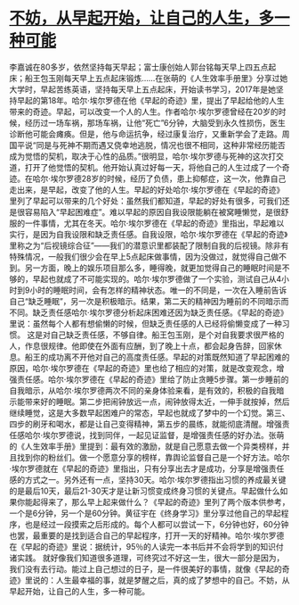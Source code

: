 # [不妨，从早起开始，让自己的人生，多一种可能](https://github.com/platojobs/SFLOG/issues/198)

李嘉诚在80多岁，依然坚持每天早起；富士康创始人郭台铭每天早上四五点起床；船王包玉刚每天早上五点起床锻炼……在张萌的《人生效率手册里》分享过她大学时，早起苦练英语，坚持每天早上五点起床，开始读书学习，2017年是她坚持早起的第18年。哈尔·埃尔罗德在他《早起的奇迹》里，提出了早起给他的人生带来的奇迹。早起，可以改变一个人的人生。作者哈尔·埃尔罗德曾经在20岁的时候，经历过一场车祸，那场车祸，让他“死亡”6分钟，大脑受到永久性损伤，医生诊断他可能会瘫痪。但是，他与命运抗争，经过康复治疗，又重新学会了走路。周国平说“同是与死神不期而遇又侥幸地逃脱，情况也很不相同，这种非常经历能否成为觉悟的契机，取决于心性的品质。”很明显，哈尔·埃尔罗德与死神的这次打交道，打开了他觉悟的契机。他开始认真过好每一天，将他自己的人生过成了一个奇迹。在哈尔·埃尔罗德28岁的时候，经历了负债，患上抑郁症，这一次，他靠自己走出来，是早起，改变了他的人生。早起的好处哈尔·埃尔罗德在《早起的奇迹》里列了早起可以带来的几个好处：虽然我们都知道，早起的好处有很多，可我们还是很容易陷入“早起困难症”。难以早起的原因自我设限能躺在被窝睡懒觉，是很舒服的一件事情，尤其在冬天。哈尔·埃尔罗德在《早起的奇迹》里指出，早起难以实行，是因为自我设限和缺乏责任感。自我设限，哈尔·埃尔罗德在《早起的奇迹》里称之为“后视镜综合征”——我们的潜意识里都装配了限制自我的后视镜。除非有特殊情况，一般我们很少会在早上5点起床做事情，因为没做过，就觉得自己做不到。另一方面，晚上的娱乐项目那么多，睡得晚，就更加觉得自己的睡眠时间是不够的，早起也就成了不可能实现的。哈尔·埃尔罗德做了一个实验，测试自己从4小时到9小时的睡眠时间，会有怎样的精神状态。唯一的不同是，一次在入睡前告诉自己“缺乏睡眠”，另一次是积极暗示。结果，第二天的精神因为睡前的不同暗示而不同。缺乏责任感哈尔·埃尔罗德分析起床困难还因为缺乏责任感。《早起的奇迹》里说：虽然每个人都有想偷懒的时候，但缺乏责任感的人已经将偷懒变成了一种习惯。 这是对自己缺乏责任感，不够自律。船王包玉刚，是个对自我要求很严格的人，作息很规律。他即使在外面有应酬，到了晚上十点，都会起身告辞，回家休息。船王的成功离不开他对自己的高度责任感。早起的对策既然知道了早起困难的原因，哈尔·埃尔罗德在《早起的奇迹》里也给了相应的对策，就是改变观念，增强责任感。哈尔·埃尔罗德在《早起的奇迹》里给了防止贪睡5步骤。第一步睡前的自我暗示，从哈尔·埃尔罗德两次不同的亲身体验来看，是有效的，积极的自我暗示能带来好的睡眠。第二步把闹钟放远一点，闹钟放得太近，一伸手就按掉，然后继续睡觉，这是大多数早起困难户的常态，早起也就成了梦中的一个幻觉。第三、四步的刷牙和喝水，都是让自己变得精神，第五步的晨练，就能彻底清醒。增强责任感哈尔·埃尔罗德说，找到同伴，一起见证监督，是增强责任感的好办法。张萌的《人生效率手册》里提到：最有效的激励，就是自己愿意去做一个异类榜样，并且找到你的粉丝们。做一个愿意分享的榜样，靠舆论监督自己是一个好方法。哈尔·埃尔罗德就在《早起的奇迹》里指出，只有分享出去才是成功，分享是增强责任感的方式之一。另外还有一点，坚持30天。哈尔·埃尔罗德指出习惯的养成最关键的是最后10天，最后21-30天才是让新习惯变成终身习惯的关键点。早起做什么如果你能起得来了，那么早上起来做什么？《早起的奇迹》里列了两个版本供参考，一个是6分钟，另一个是60分钟。黄征宇在《终身学习》里分享过他自己的早起程序，也是经过一段摸索之后形成的。每个人都可以尝试一下，6分钟也好，60分钟也罢，最重要的是找到适合自己的早起程序，打开一天的好精神。哈尔·埃尔罗德在《早起的奇迹》里说：据统计，95％的人读完一本书后并不会将学到的知识付诸实践。 就好像我们知道很多道理，可终究过不好这一生，很大一部分是因为，我们没有去行动。能过上自己想过的日子，是一件很美好的事情，就像《早起的奇迹》里说的：人生最幸福的事，就是梦醒之后，真的成了梦想中的自己。不妨，从早起开始，让自己的人生，多一种可能。